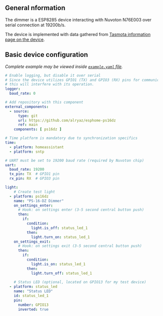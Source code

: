 ## General nformation

The dimmer is a ESP8285 device interacting with Nuvoton N76E003 over serial connection at 19200b/s.

The device is implemented with data gathered from [Tasmota information page on the device](https://tasmota.github.io/docs/devices/PS-16-DZ-Dimmer/).

## Basic device configuration
_Complete example may be viewed inside [`example.yaml` file](https://github.com/alryaz/esphome-ps16dz/blob/main/components/ps16dz/example.yaml)._

```yaml
# Enable logging, but disable it over serial
# Since the device utilizes GPIO1 (TX) and GPIO3 (RX) pins for communication,
# this will interfere with its operation.
logger:
  baud_rate: 0

# Add repository with this component
external_components:
  - source:
      type: git
      url: https://github.com/alryaz/esphome-ps16dz
      ref: main
    components: [ ps16dz ]

# Time platform is mandatory due to synchronization specifics
time:
  - platform: homeassistant
  - platform: sntp

# UART must be set to 19200 baud rate (required by Nuvoton chip)
uart:
  baud_rate: 19200
  tx_pin: TX  # GPIO1 pin
  rx_pin: RX  # GPIO3 pin

light:
    # Create test light
  - platform: ps16dz
    name: "PS-16-DZ Dimmer"
    on_settings_enter:
      # Hook: on settings enter (3-5 second central button push)
      then:
        if:
          condition:
            light.is_off: status_led_1
          then:
            light.turn_on: status_led_1
    on_settings_exit:
      # Hook: on settings exit (3-5 second central button push)
      then:
        if:
          condition:
            light.is_on: status_led_1
          then:
            light.turn_off: status_led_1
    
    # Status LED (optional, located on GPIO13 for my test device)
  - platform: status_led
    name: "Status LED"
    id: status_led_1
    pin:
      number: GPIO13
      inverted: true
```
